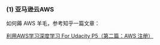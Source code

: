 

### (1) 亚马逊云AWS

如何薅 AWS 羊毛，参考知乎一篇文章：

[利用AWS学习深度学习 For Udacity P5（第二篇：AWS 注册）](https://zhuanlan.zhihu.com/p/33202215)